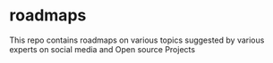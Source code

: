 # roadmaps
This repo contains roadmaps on various topics suggested by various experts on social media and Open source Projects
